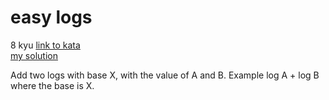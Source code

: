 # easy logs
8 kyu
[link to kata](https://www.codewars.com/kata/5b68c7029756802aa2000176/train/javascript)
<br>
[my solution](./kata.js)

Add two logs with base X, with the value of A and B. Example log A + log B where the base is X.